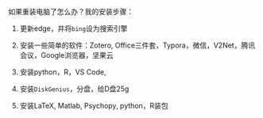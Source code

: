 如果重装电脑了怎么办？我的安装步骤：

1. 更新edge，并将`bing`设为搜索引擎

2. 安装一些简单的软件：Zotero, Office三件套，Typora，微信，V2Net，腾讯会议，Google浏览器，坚果云
3. 安装python，R，VS Code, 
4. 安装`DiskGenius`，分盘，给D盘25g
5. 安装LaTeX, Matlab, Psychopy, python，R装包
